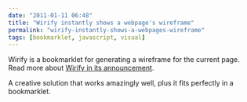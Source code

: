 ```yaml
---
date: "2011-01-11 06:48"
title: "Wirify instantly shows a webpage's wireframe"
permalink: "wirify-instantly-shows-a-webpages-wireframe"
tags: [bookmarklet, javascript, visual]
---
```


Wirify is a bookmarklet for generating a wireframe for the current page. Read more about <a href="http://www.volkside.com/2010/12/introducing-wirify-the-web-as-wireframes/">Wirify in its announcement</a>.

A creative solution that works amazingly well, plus it fits perfectly in a bookmarklet.
